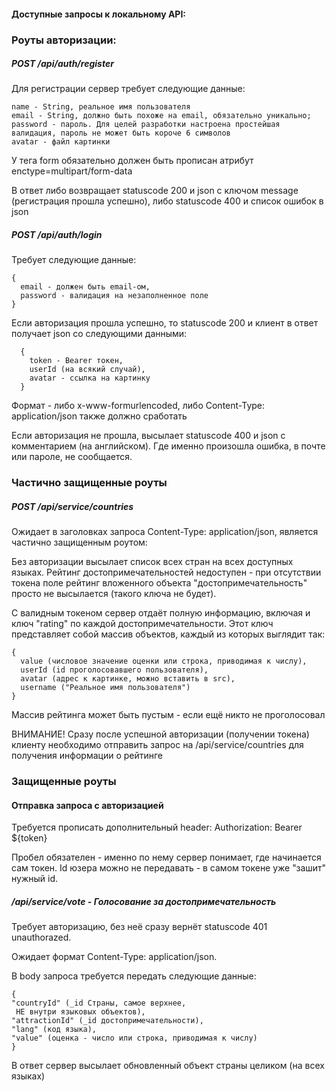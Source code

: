 #### Доступные запросы к локальному API:


### Роуты авторизации:

##### POST /api/auth/register

Для регистрации сервер требует следующие данные:

    name - String, реальное имя пользователя
    email - String, должно быть похоже на email, обязательно уникально;
    password - пароль. Для целей разработки настроена простейшая валидация, пароль не может быть короче 6 символов
    avatar - файл картинки

У тега form обязательно должен быть прописан атрибут enctype=multipart/form-data

В ответ либо возвращает statuscode 200 и json с ключом message (регистрация прошла успешно), либо statuscode 400 и список ошибок в json

##### POST /api/auth/login

Требует следующие данные:

    {
      email - должен быть email-ом,
      password - валидация на незаполненное поле
    }

  Если авторизация прошла успешно, то statuscode 200 и клиент в ответ получает json со следующими данными:

      {
        token - Bearer токен,
        userId (на всякий случай),
        avatar - ссылка на картинку
      }

Формат - либо x-www-formurlencoded, либо Content-Type: application/json также должно сработать

Если авторизация не прошла, высылает statuscode 400 и json с комментарием (на английском). Где именно произошла ошибка, в почте или пароле, не сообщается. 


### Частично защищенные роуты

##### POST /api/service/countries

Ожидает в заголовках запроса Content-Type: application/json, является частично защищенным роутом:

Без авторизации высылает список всех стран на всех доступных языках. Рейтинг достопримечательностей недоступен - при отсутствии токена поле рейтинг вложенного объекта "достопримечательность" просто не высылается (такого ключа не будет).

С валидным токеном сервер отдаёт полную информацию, включая и ключ "rating" по каждой достопримечательности. Этот ключ представляет собой массив объектов, каждый из которых выглядит так:

    {
      value (числовое значение оценки или строка, приводимая к числу),
      userId (id проголосовавшего пользователя),
      avatar (адрес к картинке, можно вставить в src),
      username ("Реальное имя пользователя")
    }

Массив рейтинга может быть пустым - если ещё никто не проголосовал

ВНИМАНИЕ! Сразу после успешной авторизации (получении токена) клиенту необходимо отправить запрос на /api/service/countries для получения информации о рейтинге
    
### Защищенные роуты

#### Отправка запроса с авторизацией

Требуется прописать дополнительный header:
Authorization: Bearer ${token}

Пробел обязателен - именно по нему сервер понимает, где начинается сам токен.
Id юзера можно не передавать - в самом токене уже "зашит" нужный id.

##### /api/service/vote - Голосование за достопримечательность

Требует авторизацию, без неё сразу вернёт statuscode 401 unauthorazed.

Ожидает формат Content-Type: application/json. 

В body запроса требуется передать следующие данные:

    {
    "countryId" (_id Страны, самое верхнее,
     НЕ внутри языковых объектов),
    "attractionId" (_id достопримечательности),
    "lang" (код языка),
    "value" (оценка - число или строка, приводимая к числу)
    }

В ответ сервер высылает обновленный объект страны целиком (на всех языках)